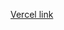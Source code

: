 <a href="https://aviasales-andreystarenkiy-andreyss-projects.vercel.app/?_vercel_share=uZdk85vr9362N429b6NyW7dEeqN5DPaF">Vercel link</a>